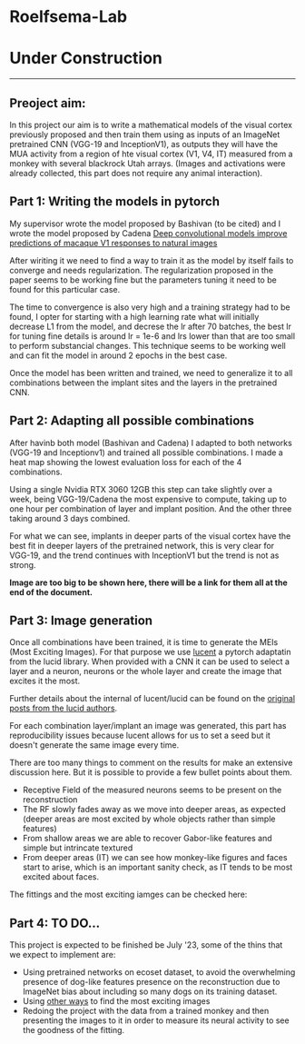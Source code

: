 # Roelfsema-Lab

# Under Construction

---------------------------------


## Preoject aim:

In this project our aim is to write a mathematical models of the visual cortex previously proposed and then train them using as inputs of an ImageNet pretrained CNN (VGG-19 and InceptionV1), as outputs they will have the MUA activity from a region of hte visual cortex (V1, V4, IT) measured from a monkey  with several blackrock Utah arrays. (Images and activations were already collected, this part does not require any animal interaction).


## Part 1: Writing the models in pytorch

My supervisor wrote the model proposed by Bashivan (to be cited) and I wrote the model proposed by Cadena [Deep convolutional models improve predictions of macaque V1 responses to natural images](https://journals.plos.org/ploscompbiol/article?id=10.1371/journal.pcbi.1006897)

After wiriting it we need to find a way to train it as the model by itself fails to converge and needs regularization. The regularization proposed in the paper seems to be working fine but the parameters tuning it need to be found for this particular case.

The time to convergence is also very high and a training strategy had to be found, I opter for starting with a high learning rate what will initially decrease L1 from the model, and decrese the lr after 70 batches, the best lr for tuning fine details is around lr = 1e-6 and lrs lower than that are too small to perform substancial changes. This technique seems to be working well and can fit the model in around 2 epochs in the best case.

Once the model has been written and trained, we need to generalize it to all combinations between the implant sites and the layers in the pretrained CNN.


## Part 2: Adapting all possible combinations

After havinb both model (Bashivan and Cadena) I adapted to both networks (VGG-19 and Inceptionv1) and trained all possible combinations. I made a heat map showing the lowest evaluation loss for each of the 4 combinations.

Using a single Nvidia RTX 3060 12GB this step can take slightly over a week, being VGG-19/Cadena the most expensive to compute, taking up to one hour per combination of layer and implant position. And the other three taking around 3 days combined.

For what we can see, implants in deeper parts of the visual cortex have the best fit in deeper layers of the pretrained network, this is very clear for VGG-19, and the trend continues with InceptionV1 but the trend is not as strong.

<b>Image are too big to be shown here, there will be a link for them all at the end of the document.</b>


## Part 3: Image generation

Once all combinations have been trained, it is time to generate the MEIs (Most Exciting Images). For that purpose we use [lucent](https://github.com/JoseReyLopez/lucent) a pytorch adaptatin from the lucid library. When provided with a CNN it can be used to select a layer and a neuron, neurons or the whole layer and create the image that excites it the most.

Further details about the internal of lucent/lucid can be found on the [original posts from the lucid authors](https://github.com/tensorflow/lucid#notebooks).

For each combination layer/implant an image was generated, this part has reproducibility issues because lucent allows for us to set a seed but it doesn't generate the same image every time.

There are too many things to comment on the results for make an extensive discussion here. But it is possible to provide a few bullet points about them.
* Receptive Field of the measured neurons seems to be present on the reconstruction
* The RF slowly fades away as we move into deeper areas, as expected (deeper areas are most excited by whole objects rather than simple features)
* From shallow areas we are able to recover Gabor-like features and simple but intrincate textured
* From deeper areas (IT) we can see how monkey-like figures and faces start to arise, which is an important sanity check, as IT tends to be most excited about faces.

The fittings and the most exciting iamges can be checked here: 


## Part 4: TO DO...

This project is expected to be finished be July '23, some of the thins that we expect to implement are:

* Using pretrained networks on ecoset dataset, to avoid the overwhelming presence of dog-like features presence on the reconstruction due to ImageNet bias about including so many dogs on its training dataset.
* Using [other ways](https://arxiv.org/abs/1605.09304) to find the most exciting images 
* Redoing the project with the data from a trained monkey and then presenting the images to it in order to measure its neural activity to see the goodness of the fitting.


